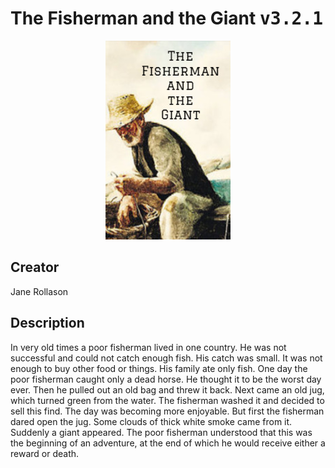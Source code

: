 
# The Fisherman and the Giant <kbd>v3.2.1</kbd>

<center>
  <img src="./cover-1024.jpg"/>
</center>

## Creator
Jane Rollason

## Description
In very old times a poor fisherman lived in one country. He was not successful and could not catch enough fish. His catch was small. It was not enough to buy other food or things. His family ate only fish. One day the poor fisherman caught only a dead horse. He thought it to be the worst day ever. Then he pulled out an old bag and threw it back. Next came an old jug, which turned green from the water. The fisherman washed it and decided to sell this find. The day was becoming more enjoyable. But first the fisherman dared open the jug. Some clouds of thick white smoke came from it. Suddenly a giant appeared. The poor fisherman understood that this was the beginning of an adventure, at the end of which he would receive either a reward or death.
